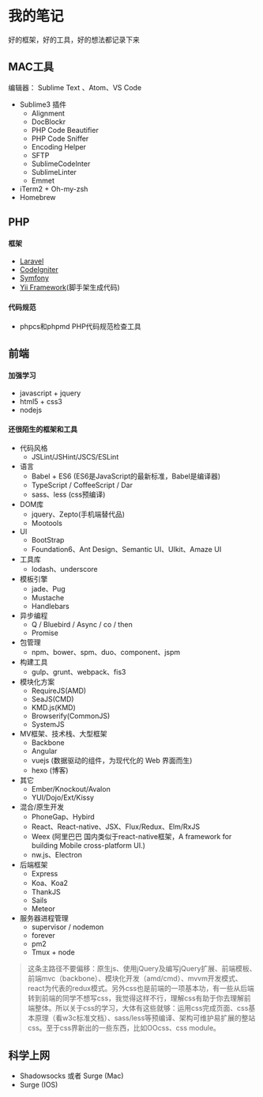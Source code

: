 # 我的笔记
好的框架，好的工具，好的想法都记录下来

## MAC工具
编辑器： Sublime Text 、Atom、VS Code
* Sublime3 插件
	* Alignment
	* DocBlockr
	* PHP Code Beautifier
	* PHP Code Sniffer
	* Encoding Helper
	* SFTP
	* SublimeCodeInter
	* SublimeLinter
	* Emmet
* iTerm2 + Oh-my-zsh
* Homebrew

## PHP
#### 框架
* [Laravel](http://laravel.com/)
* [CodeIgniter](http://www.codeigniter.com/)
* [Symfony](http://symfony.cn/)
* [Yii Framework](http://www.yiiframework.com/)(脚手架生成代码)

#### 代码规范
* phpcs和phpmd PHP代码规范检查工具

## 前端
#### 加强学习
* javascript + jquery
* html5 + css3
* nodejs
#### 还很陌生的框架和工具
* 代码风格
	* JSLint/JSHint/JSCS/ESLint
* 语言
	* Babel + ES6 (ES6是JavaScript的最新标准，Babel是编译器)
	* TypeScript / CoffeeScript / Dar 
	* sass、less (css预编译)
* DOM库
	* jquery、Zepto(手机端替代品)
	* Mootools
* UI
	* BootStrap
	* Foundation6、Ant Design、Semantic UI、UIkit、Amaze UI
* 工具库
	* lodash、underscore
* 模板引擎
	* jade、Pug
	* Mustache
	* Handlebars
* 异步编程
	* Q / Bluebird / Async / co / then 
	* Promise
* 包管理
	* npm、bower、spm、duo、component、jspm
* 构建工具
	* gulp、grunt、webpack、fis3
* 模块化方案
	* RequireJS(AMD)
	* SeaJS(CMD)
	* KMD.js(KMD)
	* Browserify(CommonJS)
	* SystemJS
* MV框架、技术栈、大型框架
	* Backbone 
	* Angular
	* vuejs (数据驱动的组件，为现代化的 Web 界面而生)
	* hexo (博客)
* 其它
	* Ember/Knockout/Avalon
	* YUI/Dojo/Ext/Kissy
* 混合/原生开发
	* PhoneGap、Hybird
	* React、React-native、JSX、Flux/Redux、Elm/RxJS
	* Weex (阿里巴巴 国内类似于react-native框架，A framework for building Mobile cross-platform UI.)
	* nw.js、Electron
* 后端框架
	* Express
	* Koa、Koa2
	* ThankJS
	* Sails
	* Meteor
* 服务器进程管理
	* supervisor / nodemon
	* forever
	* pm2
	* Tmux + node

>这条主路径不要偏移：原生js、使用jQuery及编写jQuery扩展、前端模板、前端mvc（backbone）、模块化开发（amd/cmd）、mvvm开发模式、react为代表的redux模式。另外css也是前端的一项基本功，有一些从后端转到前端的同学不想写css，我觉得这样不行，理解css有助于你去理解前端整体。所以关于css的学习，大体有这些就够：运用css完成页面、css基本原理（看w3c标准文档）、sass/less等预编译、架构可维护易扩展的整站css。至于css界新出的一些东西，比如OOcss、css module。

## 科学上网
* Shadowsocks 或者 Surge (Mac)
* Surge (IOS)




